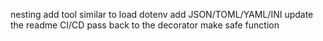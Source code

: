 nesting
add tool similar to load dotenv
add JSON/TOML/YAML/INI
update the readme
CI/CD
pass back to the decorator
make safe function

